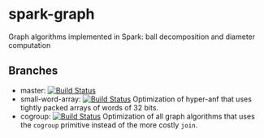 spark-graph
===========

Graph algorithms implemented in Spark: ball decomposition and diameter computation

Branches
--------

 - master: [![Build Status](https://travis-ci.org/Cecca/spark-graph.png?branch=master)](https://travis-ci.org/Cecca/spark-graph)
 - small-word-array: [![Build Status](https://travis-ci.org/Cecca/spark-graph.png?branch=small-word-array)](https://travis-ci.org/Cecca/spark-graph)
                     Optimization of hyper-anf that uses tightly packed arrays of words of 32 bits.
 - cogroup: [![Build Status](https://travis-ci.org/Cecca/spark-graph.png?branch=cogroup)](https://travis-ci.org/Cecca/spark-graph)
            Optimization of all graph algorithms that uses the `cogroup` primitive instead of the more costly `join`.

